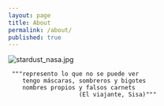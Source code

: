 ```yaml
---
layout: page
title: About
permalink: /about/
published: true
---
```


![stardust_nasa.jpg]({{site.baseurl}}/images/stardust_nasa.jpg)

     """represento lo que no se puede ver 
        tengo máscaras, sombreros y bigotes 
        nombres propios y falsos carnets
                        (El viajante, Sisa)"""
